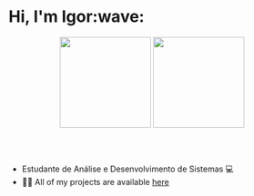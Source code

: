 <h1 align="left">Hi, I'm Igor:wave:</h1>
</a></p>

<div align="center">
  <a href="https://github.com/IgorPoti"></a>
  <img height="160em" src="https://github-readme-stats.vercel.app/api?username=IgorPoti&show_icons=true&theme=tokyonight&include_all_commits=true&count_private=true"/>
  <img height="160em" src="https://github-readme-stats.vercel.app/api/top-langs/?username=IgorPoti&layout=compact&langs_count=7&theme=tokyonight"/>
</div>

 
 ##
 <br>
 
- Estudante de Análise e Desenvolvimento de Sistemas 💻
- 👨‍💻 All of my projects are available [here](https://github.com/IgorPoti?tab=repositories)
